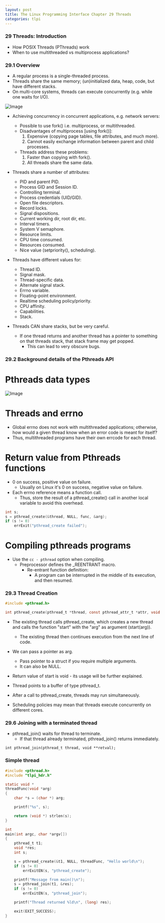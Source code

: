 ```yaml
---
layout: post
title: The Linux Programming Interface Chapter 29 Threads
categories: tlpi
---
```


### 29 Threads: Introduction

* How POSIX Threads (PThreads) work
* When to use multithreaded vs multiprocess applications?

### 29.1 Overview

* A regular process is a single-threaded process.
* Threads share the same memory; (un)initialized data, heap, code, but have different stacks.
* On multi-core systems, threads can execute concurrently (e.g. while one waits for I/O).

![Image](/docs/assets/images/tlpi/ch29/threads1.jpg)

* Achieving concurrency in concurrent applications, e.g. network servers:
    * Possible to use fork() i.e. multiprocess, or multithreaded.
    * Disadvantages of multiprocess [using fork()]:
        1. Expensive (copying page tables, file attributes, and much more).
        2. Cannot easily exchange information between parent and child processes.
    * Threads address these problems:
        1. Faster than copying with fork().
        2. All threads share the same data.

* Threads share a number of attributes:
    * PID and parent PID.
    * Process GID and Session ID.
    * Controlling terminal.
    * Process credentials (UID/GID).
    * Open file descriptors.
    * Record locks.
    * Signal dispositions.
    * Current working dir, root dir, etc.
    * Interval timers.
    * System V semaphore.
    * Resource limits.
    * CPU time consumed.
    * Resources consumed.
    * Nice value (setpriority(), scheduling).

* Threads have different values for:
    * Thread ID.
    * Signal mask.
    * Thread-specific data.
    * Alternate signal stack.
    * Errno variable.
    * Floating-point environment.
    * Realtime scheduling policy/priority.
    * CPU affinity.
    * Capabilities.
    * Stack.



* Threads CAN share stacks, but be very careful.
    * If one thread returns and another thread has a pointer to something on that threads stack, that stack frame may get popped.
        * This can lead to very obscure bugs.


### 29.2 Background details of the Pthreads API

# Pthreads data types

![Image](/docs/assets/images/tlpi/ch29/threads-data-types.jpeg)

# Threads and errno

* Global errno does not work with multithreaded applications; otherwise, how would a given thread know when an error code is meant for itself?
* Thus, multithreaded programs have their own errcode for each thread.

# Return value from Pthreads functions

* 0 on success, positive value on failure.
    * Usually on Linux it's 0 on success, negative value on failure.
* Each errno reference means a function call.
    * Thus, store the result of a pthread_create() call in another local variable to avoid this overhead.

```C
int s;
s = pthread_create(&thread, NULL, func, &arg);
if (s != 0)
    errExit("pthread_create failed");
```

# Compiling pthreads programs

* Use the `cc - pthread` option when compiling.
    * Preprocessor defines the _REENTRANT macro.
        * Re-entrant function definition:
            * A program can be interrupted in the middle of its execution, and then resumed.

### 29.3 Thread Creation

```C
#include <pthread.h>

int pthread_create(pthread_t *thread, const pthread_attr_t *attr, void *(*start)(void *), void *arg);
```

* The existing thread calls pthread_create, which creates a new thread and calls the function "start" with the "arg" as argument (start(arg)).
    * The existing thread then continues execution from the next line of code.

* We can pass a pointer as arg.
    * Pass pointer to a struct if you require multiple arguments.
    * It can also be NULL.

* Return value of start is void - its usage will be further explained.

* Thread points to a buffer of type pthread_t.

* After a call to pthread_create, threads may run simultaneously.
* Scheduling policies may mean that threads execute concurrently on different cores.

### 29.6 Joining with a terminated thread

* pthread_join() waits for thread to terminate.
    * If that thread already terminated, pthread_join() returns immediately.

`int pthread_join(pthread_t thread, void **retval);`

### Simple thread

```C
#include <pthread.h>
#include "tlpi_hdr.h"

static void *
threadFunc(void *arg)
{
    char *s = (char *) arg;

    printf("%s", s);

    return (void *) strlen(s);
}

int
main(int argc, char *argv[])
{
    pthread_t t1;
    void *res;
    int s;

    s = pthread_create(&t1, NULL, threadFunc, "Hello world\n");
    if (s != 0)
        errExitEN(s, "pthread_create");

    printf("Message from main()\n");
    s = pthread_join(t1, &res);
    if (s != 0)
        errExitEN(s, "pthread_join");

    printf("Thread returned %ld\n", (long) res);

    exit(EXIT_SUCCESS);
}
```